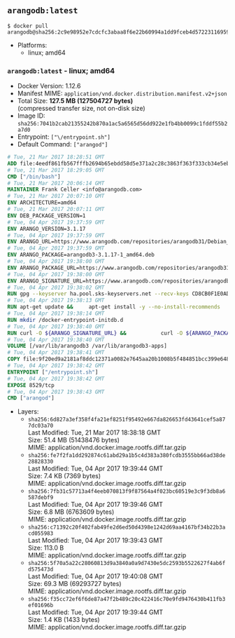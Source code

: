 ## `arangodb:latest`

```console
$ docker pull arangodb@sha256:2c9e98952e7cdcfc3abaa8f6e22b60994a1dd9fceb4d57223116959ecfb3e461
```

-	Platforms:
	-	linux; amd64

### `arangodb:latest` - linux; amd64

-	Docker Version: 1.12.6
-	Manifest MIME: `application/vnd.docker.distribution.manifest.v2+json`
-	Total Size: **127.5 MB (127504727 bytes)**  
	(compressed transfer size, not on-disk size)
-	Image ID: `sha256:7041b2cab21355242b870a1ac5a6565d56dd922e1fb4bb0099c1fddf55b2a7d0`
-	Entrypoint: `["\/entrypoint.sh"]`
-	Default Command: `["arangod"]`

```dockerfile
# Tue, 21 Mar 2017 18:28:51 GMT
ADD file:4eedf861fb567fffb2694b65ebdd58d5e371a2c28c3863f363f333cb34e5eb7b in / 
# Tue, 21 Mar 2017 18:29:05 GMT
CMD ["/bin/bash"]
# Tue, 21 Mar 2017 20:06:14 GMT
MAINTAINER Frank Celler <info@arangodb.com>
# Tue, 21 Mar 2017 20:07:10 GMT
ENV ARCHITECTURE=amd64
# Tue, 21 Mar 2017 20:07:11 GMT
ENV DEB_PACKAGE_VERSION=1
# Tue, 04 Apr 2017 19:37:59 GMT
ENV ARANGO_VERSION=3.1.17
# Tue, 04 Apr 2017 19:37:59 GMT
ENV ARANGO_URL=https://www.arangodb.com/repositories/arangodb31/Debian_8.0
# Tue, 04 Apr 2017 19:37:59 GMT
ENV ARANGO_PACKAGE=arangodb3-3.1.17-1_amd64.deb
# Tue, 04 Apr 2017 19:38:00 GMT
ENV ARANGO_PACKAGE_URL=https://www.arangodb.com/repositories/arangodb31/Debian_8.0/amd64/arangodb3-3.1.17-1_amd64.deb
# Tue, 04 Apr 2017 19:38:00 GMT
ENV ARANGO_SIGNATURE_URL=https://www.arangodb.com/repositories/arangodb31/Debian_8.0/amd64/arangodb3-3.1.17-1_amd64.deb.asc
# Tue, 04 Apr 2017 19:38:02 GMT
RUN gpg --keyserver ha.pool.sks-keyservers.net --recv-keys CD8CB0F1E0AD5B52E93F41E7EA93F5E56E751E9B
# Tue, 04 Apr 2017 19:38:13 GMT
RUN apt-get update &&     apt-get install -y --no-install-recommends         libjemalloc1 	libsnappy1         ca-certificates         pwgen         curl     &&     rm -rf /var/lib/apt/lists/*
# Tue, 04 Apr 2017 19:38:14 GMT
RUN mkdir /docker-entrypoint-initdb.d
# Tue, 04 Apr 2017 19:38:40 GMT
RUN curl -O ${ARANGO_SIGNATURE_URL} &&           curl -O ${ARANGO_PACKAGE_URL} &&             gpg --verify ${ARANGO_PACKAGE}.asc &&     (echo arangodb3 arangodb3/password password test | debconf-set-selections) &&     (echo arangodb3 arangodb3/password_again password test | debconf-set-selections) &&     DEBIAN_FRONTEND="noninteractive" dpkg -i ${ARANGO_PACKAGE} &&     rm -rf /var/lib/arangodb3/* &&     sed -ri         -e 's!127\.0\.0\.1!0.0.0.0!g'         -e 's!^(file\s*=).*!\1 -!'         -e 's!^#\s*uid\s*=.*!uid = arangodb!'         -e 's!^#\s*gid\s*=.*!gid = arangodb!'         /etc/arangodb3/arangod.conf     &&     DEBIAN_FRONTEND="noninteractive" apt-get purge -y --auto-remove ca-certificates &&     rm -f ${ARANGO_PACKAGE}*
# Tue, 04 Apr 2017 19:38:40 GMT
VOLUME [/var/lib/arangodb3 /var/lib/arangodb3-apps]
# Tue, 04 Apr 2017 19:38:41 GMT
COPY file:9f20ed9a2181af8ddc12371a0082e7645aa20b1008b5f484851bcc399e64801e in /entrypoint.sh 
# Tue, 04 Apr 2017 19:38:42 GMT
ENTRYPOINT ["/entrypoint.sh"]
# Tue, 04 Apr 2017 19:38:42 GMT
EXPOSE 8529/tcp
# Tue, 04 Apr 2017 19:38:43 GMT
CMD ["arangod"]
```

-	Layers:
	-	`sha256:6d827a3ef358f4fa21ef8251f95492e667da826653fd43641cef5a877dc03a70`  
		Last Modified: Tue, 21 Mar 2017 18:38:18 GMT  
		Size: 51.4 MB (51438476 bytes)  
		MIME: application/vnd.docker.image.rootfs.diff.tar.gzip
	-	`sha256:fe7f2fa1dd292874c61abd29a1b5c4d383a380fcdb3555bb66ad38de28828330`  
		Last Modified: Tue, 04 Apr 2017 19:39:44 GMT  
		Size: 7.4 KB (7369 bytes)  
		MIME: application/vnd.docker.image.rootfs.diff.tar.gzip
	-	`sha256:7fb31c57713a4f4eeb070813f9f87564a4f023bc60519e3c9f3db8a6587debf9`  
		Last Modified: Tue, 04 Apr 2017 19:39:46 GMT  
		Size: 6.8 MB (6763609 bytes)  
		MIME: application/vnd.docker.image.rootfs.diff.tar.gzip
	-	`sha256:c71392c20f402fab49fe2d6ed50d4398e1242d69aa4167bf34b22b3acd055983`  
		Last Modified: Tue, 04 Apr 2017 19:39:43 GMT  
		Size: 113.0 B  
		MIME: application/vnd.docker.image.rootfs.diff.tar.gzip
	-	`sha256:5f70a5a22c28060813d9a3840a0a9d7430e5dc2593b5522627f4ab6fd575473d`  
		Last Modified: Tue, 04 Apr 2017 19:40:08 GMT  
		Size: 69.3 MB (69293727 bytes)  
		MIME: application/vnd.docker.image.rootfs.diff.tar.gzip
	-	`sha256:f35cc72ef6f6de87a47f2b489c20c422416c70e9fd9476430b411fb3ef01696b`  
		Last Modified: Tue, 04 Apr 2017 19:39:44 GMT  
		Size: 1.4 KB (1433 bytes)  
		MIME: application/vnd.docker.image.rootfs.diff.tar.gzip
